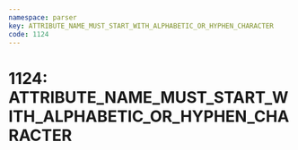 ```yaml
---
namespace: parser
key: ATTRIBUTE_NAME_MUST_START_WITH_ALPHABETIC_OR_HYPHEN_CHARACTER
code: 1124
---
```


# 1124: ATTRIBUTE_NAME_MUST_START_WITH_ALPHABETIC_OR_HYPHEN_CHARACTER
